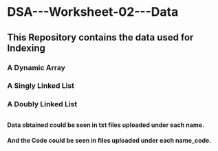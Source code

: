 # DSA---Worksheet-02---Data

## This Repository contains the data used for Indexing
### A Dynamic Array
### A Singly Linked List
### A Doubly Linked List

## 
#### Data obtained could be seen in txt files uploaded under each name. 
#### And the Code could be seen in files uploaded under each name_code.
